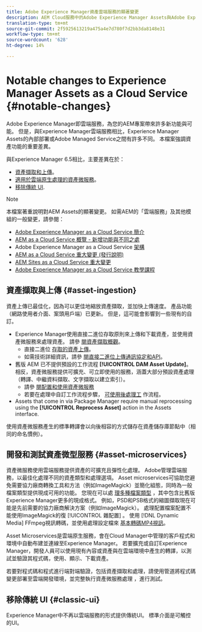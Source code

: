 ```yaml
---
title: Adobe Experience Manager資產雲端服務的顯著變更
description: AEM Cloud服務中的Adobe Experience Manager Assets與Adobe Experience Manager 6.5相比有顯著變更。
translation-type: tm+mt
source-git-commit: 2f5925613219a475a4e7d780f7d2bb3da8148e31
workflow-type: tm+mt
source-wordcount: '628'
ht-degree: 14%

---
```



# Notable changes to Experience Manager Assets as a Cloud Service {#notable-changes}

Adobe Experience Manager即雲端服務，為您的AEM專案帶來許多新功能與可能。 但是，與Experience Manager雲端服務相比，Experience Manager Assets的內部部署或Adobe Managed Service之間有許多不同。 本檔案強調資產功能的重要差異。

與Experience Manager 6.5相比，主要差異在於：

* [資產擷取和上傳](#asset-ingestion)。
* [適用於雲端原生處理的資產微服務](#asset-microservices)。
* [移除傳統 UI](#classic-ui).

>[!NOTE]
>
>本檔案著重說明對AEM Assets的顯著變更。 如需AEM的「雲端服務」及其他模組的一般變更，請參閱：
>
>* [Adobe Experience Manager as a Cloud Service 簡介](/help/overview/introduction.md)
>* [AEM as a Cloud Service 概覽 - 新增功能與不同之處](/help/overview/what-is-new-and-different.md)
>* Adobe Experience Manager as a Cloud Service [架構](/help/core-concepts/architecture.md)
>* [AEM as a Cloud Service 重大變更 (發行說明)](/help/release-notes/aem-cloud-changes.md)
>* [AEM Sites as a Cloud Service 重大變更](/help/sites-cloud/sites-cloud-changes.md)
>* [Adobe Experience Manager as a Cloud Service 教學課程](https://docs.adobe.com/content/help/en/experience-manager-learn/cloud-service/overview.html)


## 資產擷取與上傳 {#asset-ingestion}

資產上傳已最佳化，因為可以更佳地縮放資產擷取，並加快上傳速度。 產品功能（網路使用者介面、案頭用戶端）已更新。 但是，這可能會影響到一些現有的自訂。

* Experience Manager使用直接二進位存取原則來上傳和下載資產，並使用資產微服務來處理資產。 請參 [閱資產擷取概觀](/help/assets/asset-microservices-overview.md)。
   * 直接二進位 [存取的資產上傳](/help/assets/asset-microservices-overview.md#asset-upload-with-direct-binary-access)。
   * 如需技術詳細資訊，請參 [閱直接二進位上傳通訊協定和API](/help/assets/developer-reference-material-apis.md#upload-binary)。
* 舊版 AEM 已不提供預設的工作流程 **[!UICONTROL DAM Asset Update]**。相反，資產微服務提供可擴充、可立即使用的服務，涵蓋大部分預設資產處理（轉譯、中繼資料擷取、文字擷取以建立索引）。
   * 請參 [閱配置和使用資產微服務](/help/assets/asset-microservices-configure-and-use.md)
   * 若要在處理中自訂工作流程步驟， [可使用後處理工](/help/assets/asset-microservices-configure-and-use.md#post-processing-workflows) 作流程。
* Assets that come in via Package Manager require manual reprocessing using the **[!UICONTROL Reprocess Asset]** action in the Assets interface.

使用資產微服務產生的標準轉譯會以向後相容的方式儲存在資產儲存庫節點中（相同的命名慣例）。

## 開發和測試資產微型服務 {#asset-microservices}

資產微服務使用雲端服務提供資產的可擴充且彈性化處理。 Adobe管理雲端服務，以最佳化處理不同的資產類型和處理選項。 Asset microservices可協助您避免需要協力廠商轉換工具和方法（例如ImageMagick）並簡化組態，同時為一般檔案類型提供現成可用的功能。 您現在可以處 [理多種檔案類型](/help/assets/file-format-support.md) ，其中包含比舊版Experience Manager更多的現成格式。 例如，PSD和PSB格式的縮圖擷取現在可能是先前需要的協力廠商解決方案（例如ImageMagick）。 處理配置檔案配置不能使用ImageMagick的復 [!UICONTROL 雜配置] 。 使用 [!DNL Dynamic Media] FFmpeg視訊轉碼，並使用處理設定檔來 [基本轉碼MP4視訊](/help/assets/manage-video-assets.md#transcode-video)。

Asset Microservices是雲端原生服務，會在Cloud Manager中管理的客戶程式和環境中自動布建並連線至Experience Manager。 若要擴充或自訂Experience Manager，開發人員可以使用現有內容或資產與在雲端環境中產生的轉譯，以測試並驗證其程式碼，使用、顯示、下載資產。

若要對程式碼和程式進行端對端驗證，包括資產擷取和處理，請使用管道將程式碼變更部署至雲端開發環境，並完整執行資產微服務處理 [](/help/implementing/cloud-manager/configure-pipeline.md) ，進行測試。

## 移除傳統 UI {#classic-ui}

Experience Manager中不再以雲端服務的形式提供傳統UI。 標準介面是可觸控的UI。
